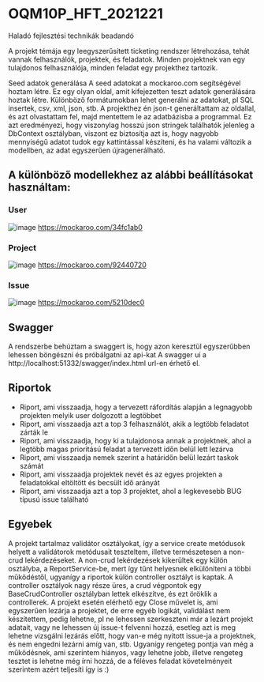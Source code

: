 # OQM10P_HFT_2021221
Haladó fejlesztési technikák beadandó

A projekt témája egy leegyszerűsített ticketing rendszer létrehozása, tehát vannak felhasználók, projektek, és feladatok. Minden projektnek van egy tulajdonos felhasználója, minden feladat egy projekthez tartozik.

Seed adatok generálása
A seed adatokat a mockaroo.com segítségével hoztam létre. Ez egy olyan oldal, amit kifejezetten teszt adatok generálására hoztak létre. Különböző formátumokban lehet generálni az adatokat, pl SQL insertek, csv, xml, json, stb. A projekthez én json-t generáltattam az oldallal, és azt olvastattam fel, majd mentettem le az adatbázisba a programmal. Ez azt eredményezi, hogy viszonylag hosszú json stringek találhatók jelenleg a DbContext osztályban, viszont ez biztosítja azt is, hogy nagyobb mennyiségű adatot tudok egy kattintással készíteni, és ha valami változik a modellben, az adat egyszerűen újragenerálható.

## A különböző modellekhez az alábbi beállításokat használtam:

### User
![image](https://user-images.githubusercontent.com/49789135/137473088-c32a30a9-bbab-4a8a-bd11-6883a88a8d6f.png)
https://mockaroo.com/34fc1ab0

### Project
![image](https://user-images.githubusercontent.com/49789135/137473229-5606e04a-52f8-4ed6-a7e3-c4687acf987f.png)
https://mockaroo.com/92440720

### Issue
![image](https://user-images.githubusercontent.com/49789135/137473337-15b262f5-d7ea-4023-afe0-5b85d8216a47.png)
https://mockaroo.com/5210dec0

## Swagger
A rendszerbe behúztam a swaggert is, hogy azon keresztül egyszerűbben lehessen böngészni és próbálgatni az api-kat
A swagger ui a http://localhost:51332/swagger/index.html url-en érhető el.

## Riportok
- Riport, ami visszaadja, hogy a tervezett ráfordítás alapján a legnagyobb projekten melyik user dolgozott a legtöbbet
- Riport, ami visszaadja azt a top 3 felhasználót, akik a legtöbb feladatot zárták le
- Riport, ami visszaadja, hogy ki a tulajdonosa annak a projektnek, ahol a legtöbb magas prioritású feladat a tervezett időn belül lett lezárva
- Riport, ami visszaadja nemek szerint a határidőn belül lezárt taskok számát
- Riport, ami visszaadja projektek nevét és az egyes projekten a feladatokkal eltöltött és becsült idő arányát
- Riport, ami visszaadja azt a top 3 projektet, ahol a legkevesebb BUG típusú issue található

## Egyebek
A projekt tartalmaz validátor osztályokat, így a service create metódusok helyett a validátorok metódusait teszteltem, illetve természetesen a non-crud lekérdezéseket. A non-crud lekérdezések kikerültek egy külön osztályba, a ReportService-be, mert így tűnt helyesnek elkülöníteni a többi működéstől, ugyanígy a riportok külön controller osztályt is kaptak. A controller osztályok nagy része üres, a crud végpontok egy BaseCrudController osztályban lettek elkészítve, és ezt öröklik a controllerek. 
A projekt esetén elérhető egy Close művelet is, ami egyszerűen lezárja a projektet, de erre egyéb logikát, validálást nem készítettem, pedig lehetne, pl ne lehessen szerkeszteni már a lezárt projekt adatait, vagy ne lehessen új issue-t felvenni hozzá, esetleg azt is meg lehetne vizsgálni lezárás előtt, hogy van-e még nyitott issue-ja a projektnek, és nem engedni lezárni amíg van, stb. 
Ugyanígy rengeteg pontja van még a működésnek, ami szerintem hiányos, vagy lehetne jobb, illetve rengeteg tesztet is lehetne még írni hozzá, de a féléves feladat követelményeit szerintem azért teljesíti így is :)
